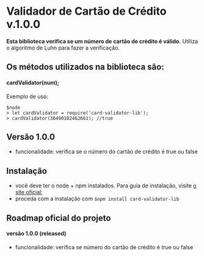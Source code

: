 # Validador de Cartão de Crédito v.1.0.0

**Esta biblioteca verifica se um número de cartão de crédito é válido.**
Utiliza o algoritmo de Luhn para fazer a verificação.


## Os métodos utilizados na biblioteca são:

#### **cardValidator(num);**


Exemplo de uso:

```
$node
> let cardValidator = require('card-validator-lib');
> cardValidator(36490102462661); //true
```


## Versão 1.0.0

- funcionalidade: verifica se o número do cartão de crédito é true ou false

## Instalação

- você deve ter o node + npm instalados. Para guia de instalação, visite [o site oficial](https://www.npmjs.com/get-npm);
- proceda com a instalação com `$npm install card-validator-lib`


## Roadmap oficial do projeto

<!-- #### versão 2.0.0 (sem previsão)
-  -->

#### versão 1.0.0 (released)
- funcionalidade: verifica se número do cartão de crédito é true ou false